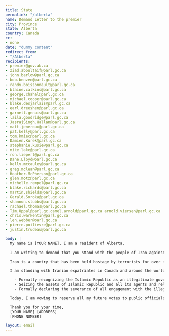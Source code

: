 ```yaml
---
title: State
permalink: "/alberta"
name: Demand Letter to the premier
city: Province
state: Alberta
country: Canada
cc:
- none
date: "dummy content"
redirect_from:
- "/Alberta"
recipients:
- premier@gov.ab.ca
- ziad.aboultaif@parl.gc.ca
- john.barlow@parl.gc.ca
- bob.benzen@parl.gc.ca
- randy.boissonnault@parl.gc.ca
- blaine.calkins@parl.gc.ca
- george.chahal@parl.gc.ca
- michael.cooper@parl.gc.ca
- blake.desjarlais@parl.gc.ca
- earl.dreeshen@parl.gc.ca
- garnett.genuis@parl.gc.ca
- laila.goodridge@parl.gc.ca
- JasrajSingh.Hallan@parl.gc.ca
- matt.jeneroux@parl.gc.ca
- pat.kelly@parl.gc.ca
- tom.kmiec@parl.gc.ca
- Damien.Kurek@parl.gc.ca
- stephanie.kusie@parl.gc.ca
- mike.lake@parl.gc.ca
- ron.liepert@parl.gc.ca
- Dane.Lloyd@parl.gc.ca
- kelly.mccauley@parl.gc.ca
- greg.mclean@parl.gc.ca
- Heather.McPherson@parl.gc.ca
- glen.motz@parl.gc.ca
- michelle.rempel@parl.gc.ca
- blake.richards@parl.gc.ca
- martin.shields@parl.gc.ca
- Gerald.Soroka@parl.gc.ca
- shannon.stubbs@parl.gc.ca
- rachael.thomas@parl.gc.ca
- Tim.Uppal@parl.gc.camel.arnold@parl.gc.ca arnold.viersen@parl.gc.ca
- chris.warkentin@parl.gc.ca
- len.webber@parl.gc.ca
- pierre.poilievre@parl.gc.ca
- justin.trudeau@parl.gc.ca

body: |
  My name is [YOUR NAME], I am a resident of Alberta.

  I am writing to demand that you stand with the people of Iran against the regime of the Islamic Republic. In the past, Western governments have paid lip service to solidarity with the people of Iran, but in the next breath, they have allowed regime officials to immigrate to western countries with millions of dollars of stolen money to live lives of luxury; they have, directly or indirectly through intermediaries, made deals with the Islamic Republic that have led to its sustenance.

  Iran is a country that has been held hostage by terrorists for over four decades. This regime is the number one state sponsor of terrorism in the Middle East. They have shot down passenger planes as a political maneuver. They regularly use torture and sadism as a means to maintain their grip on power. It is an outrage that all members of the regime apparatus are not recognized as terrorists, that deals continue to be made with them via backchannels, and that the support for the brave people of Iran has stopped at mere statements.

  I am standing with Iranian expatriates in Canada and around the world and with the the millions of Iranians who are bravely facing this regime on their streets.  I demand that yourself and our PROVINCIAL/FEDERAL government meaningfully do the same by:

    - Formally recognizing the Islamic Republic as an illegitimate government and the Islamic Revolutionary Guards Corps as a terrorist organization, 
    - Seizing the assets of Islamic Republic and all its agents and releasing them only to a legitimate government of Iran,
    - Formally declaring the severance of all engagement with the illegitimate regime.

  Today, I am vowing to reserve all my future votes to public officials and parties who stand with the brave people of Iran, regardless of all other considerations.

  Thank you for your time,
  [YOUR NAME] [ADDRESS]
  [PHONE NUMBER]

layout: email
---
```


